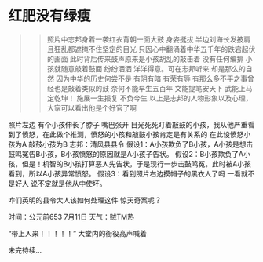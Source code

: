红肥没有绿瘦
====
>>照片中志邦身着一袭红衣背朝一面大鼓 身姿挺拔 半边刘海长发披肩且狂乱都遮掩不住坚定的目光 
只因心中翻涌着中华五千年的跌宕起伏的画面 此时背后传来鼓声原来是小孩胡乱的敲击着 没有任何编排
小孩就随意敲着鼓面 纷纷洒洒 洋洋得意。可在志邦听来 却是那么的自然 因为中华的历史何尝不是
有阴有暗 有荣有辱 有那么多不平之事曾经也是敲着类似的鼓 奈何不能早生五百年 文能提笔安天下 武能上马定乾坤！ 施展一生报复 不负今生
以上是志邦的人物形象以及心理，大家可以看出他是个好官了啊

照片左边 有个小孩伸长了脖子 嘴巴张开 目光死死盯着敲鼓的小孩，我从他严重看到了愤怒，在此做个推测，愤怒的小孩和敲鼓小孩肯定是有关系的
在此设愤怒小孩为A  敲鼓小孩为B  志邦：清风县县令
假设1：A小孩欺负了B小孩，A小孩是想击鼓鸣冤告B小孩，B小孩愤怒的原因就是A小孩子告状。 
假设2：B小孩欺负了A小孩，但是！机智的B小孩打算恶人先告状，于是现行一步击鼓鸣冤，此时被A小孩看到，所以A小孩异常愤怒。
假设3：看到照片右边摸帽子的黑衣人了吗 一看就不是好人 说不定就是他从中使坏。

咋们英明的县令大人该如何处理这件 惊天奇案呢？

时间：公元前653 7月11日  天气：贼TM热

“带上人来！！！！！” 大堂内的衙役高声喊着

未完待续...
</body>
</html>


    
